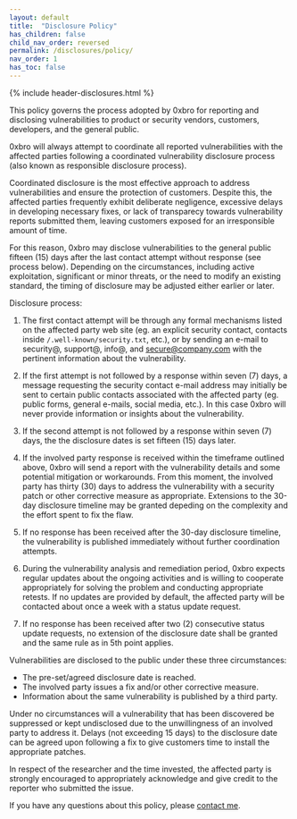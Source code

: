 ```yaml
---
layout: default
title:  "Disclosure Policy"
has_children: false
child_nav_order: reversed
permalink: /disclosures/policy/
nav_order: 1
has_toc: false
---
```


{% include header-disclosures.html %}

This policy governs the process adopted by 0xbro for reporting and disclosing vulnerabilities to product or security vendors, customers, developers, and the general public.

0xbro will always attempt to coordinate all reported vulnerabilities with the affected parties following a coordinated vulnerability disclosure process (also known as responsible disclosure process).

Coordinated disclosure is the most effective approach to address vulnerabilities and ensure the protection of customers. Despite this, the affected parties frequently exhibit deliberate negligence, excessive delays in developing necessary fixes, or lack of transparecy towards vulnerability reports submitted them, leaving customers exposed for an irresponsible amount of time.

For this reason, 0xbro may disclose vulnerabilities to the general public fifteen (15) days after the last contact attempt without response (see process below). Depending on the circumstances, including active exploitation, significant or minor threats, or the need to modify an existing standard, the timing of disclosure may be adjusted either earlier or later.

Disclosure process:

1. The first contact attempt will be through any formal mechanisms listed on the affected party web site (eg. an explicit security contact, contacts inside `/.well-known/security.txt`, etc.), or by sending an e-mail to security@, support@, info@, and secure@company.com with the pertinent information about the vulnerability.

2. If the first attempt is not followed by a response within seven (7) days, a message requesting the security contact e-mail address may initially be sent to certain public contacts associated with the affected party (eg. public forms, general e-mails, social media, etc.). In this case 0xbro will never provide information or insights about the vulnerability.

3. If the second attempt is not followed by a response within seven (7) days, the the disclosure dates is set fifteen (15) days later.

4. If the involved party response is received within the timeframe outlined above, 0xbro will send a report with the vulnerability details and some potential mitigation or workarounds. From this moment, the involved party has thirty (30) days to address the vulnerability with a security patch or other corrective measure as appropriate. Extensions to the 30-day disclosure timeline may be granted depeding on the complexity and the effort spent to fix the flaw.

5. If no response has been received after the 30-day disclosure timeline, the vulnerability is published immediately without further coordination attempts.

6. During the vulnerability analysis and remediation period, 0xbro expects regular updates about the ongoing activities and is willing to cooperate appropriately for solving the problem and conducting appropriate retests. If no updates are provided by default, the affected party will be contacted about once a week with a status update request.

7. If no response has been received after two (2) consecutive status update requests, no extension of the disclosure date shall be granted and the same rule as in 5th point applies.


Vulnerabilities are disclosed to the public under these three circumstances:
- The pre-set/agreed disclosure date is reached.
- The involved party issues a fix and/or other corrective measure.
- Information about the same vulnerability is published by a third party.

Under no circumstances will a vulnerability that has been discovered be suppressed or kept undisclosed due to the unwillingness of an involved party to address it. Delays (not exceeding 15 days) to the disclosure date can be agreed upon following a fix to give customers time to install the appropriate patches.

In respect of the researcher and the time invested, the affected party is strongly encouraged to appropriately acknowledge and give credit to the reporter who submitted the issue.

If you have any questions about this policy, please <a href="{{ site.url }}/about/#contact">contact me</a>.